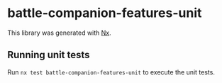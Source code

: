 # battle-companion-features-unit

This library was generated with [Nx](https://nx.dev).

## Running unit tests

Run `nx test battle-companion-features-unit` to execute the unit tests.
